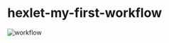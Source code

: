 # hexlet-my-first-workflow

![workflow](https://github.com/TonyMudRec/hexlet-my-first-workflow/blob/main/.github/workflows/hello-worls.yml/badge.svg)
